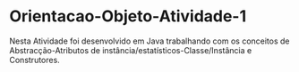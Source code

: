 # Orientacao-Objeto-Atividade-1
Nesta Atividade foi desenvolvido em Java trabalhando com os conceitos de Abstracção-Atributos de instância/estatísticos-Classe/Instância e Construtores.
